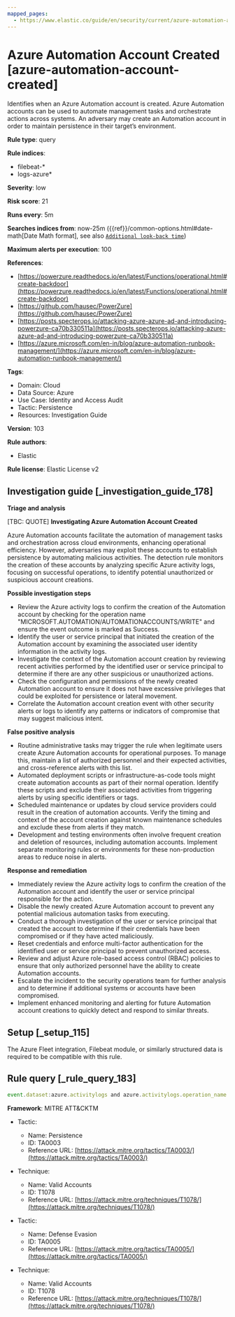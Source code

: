 ```yaml
---
mapped_pages:
  - https://www.elastic.co/guide/en/security/current/azure-automation-account-created.html
---
```


# Azure Automation Account Created [azure-automation-account-created]

Identifies when an Azure Automation account is created. Azure Automation accounts can be used to automate management tasks and orchestrate actions across systems. An adversary may create an Automation account in order to maintain persistence in their target’s environment.

**Rule type**: query

**Rule indices**:

* filebeat-*
* logs-azure*

**Severity**: low

**Risk score**: 21

**Runs every**: 5m

**Searches indices from**: now-25m ({{ref}}/common-options.html#date-math[Date Math format], see also [`Additional look-back time`](docs-content://solutions/security/detect-and-alert/create-detection-rule.md#rule-schedule))

**Maximum alerts per execution**: 100

**References**:

* [https://powerzure.readthedocs.io/en/latest/Functions/operational.html#create-backdoor](https://powerzure.readthedocs.io/en/latest/Functions/operational.html#create-backdoor)
* [https://github.com/hausec/PowerZure](https://github.com/hausec/PowerZure)
* [https://posts.specterops.io/attacking-azure-azure-ad-and-introducing-powerzure-ca70b330511a](https://posts.specterops.io/attacking-azure-azure-ad-and-introducing-powerzure-ca70b330511a)
* [https://azure.microsoft.com/en-in/blog/azure-automation-runbook-management/](https://azure.microsoft.com/en-in/blog/azure-automation-runbook-management/)

**Tags**:

* Domain: Cloud
* Data Source: Azure
* Use Case: Identity and Access Audit
* Tactic: Persistence
* Resources: Investigation Guide

**Version**: 103

**Rule authors**:

* Elastic

**Rule license**: Elastic License v2

## Investigation guide [_investigation_guide_178]

**Triage and analysis**

[TBC: QUOTE]
**Investigating Azure Automation Account Created**

Azure Automation accounts facilitate the automation of management tasks and orchestration across cloud environments, enhancing operational efficiency. However, adversaries may exploit these accounts to establish persistence by automating malicious activities. The detection rule monitors the creation of these accounts by analyzing specific Azure activity logs, focusing on successful operations, to identify potential unauthorized or suspicious account creations.

**Possible investigation steps**

* Review the Azure activity logs to confirm the creation of the Automation account by checking for the operation name "MICROSOFT.AUTOMATION/AUTOMATIONACCOUNTS/WRITE" and ensure the event outcome is marked as Success.
* Identify the user or service principal that initiated the creation of the Automation account by examining the associated user identity information in the activity logs.
* Investigate the context of the Automation account creation by reviewing recent activities performed by the identified user or service principal to determine if there are any other suspicious or unauthorized actions.
* Check the configuration and permissions of the newly created Automation account to ensure it does not have excessive privileges that could be exploited for persistence or lateral movement.
* Correlate the Automation account creation event with other security alerts or logs to identify any patterns or indicators of compromise that may suggest malicious intent.

**False positive analysis**

* Routine administrative tasks may trigger the rule when legitimate users create Azure Automation accounts for operational purposes. To manage this, maintain a list of authorized personnel and their expected activities, and cross-reference alerts with this list.
* Automated deployment scripts or infrastructure-as-code tools might create automation accounts as part of their normal operation. Identify these scripts and exclude their associated activities from triggering alerts by using specific identifiers or tags.
* Scheduled maintenance or updates by cloud service providers could result in the creation of automation accounts. Verify the timing and context of the account creation against known maintenance schedules and exclude these from alerts if they match.
* Development and testing environments often involve frequent creation and deletion of resources, including automation accounts. Implement separate monitoring rules or environments for these non-production areas to reduce noise in alerts.

**Response and remediation**

* Immediately review the Azure activity logs to confirm the creation of the Automation account and identify the user or service principal responsible for the action.
* Disable the newly created Azure Automation account to prevent any potential malicious automation tasks from executing.
* Conduct a thorough investigation of the user or service principal that created the account to determine if their credentials have been compromised or if they have acted maliciously.
* Reset credentials and enforce multi-factor authentication for the identified user or service principal to prevent unauthorized access.
* Review and adjust Azure role-based access control (RBAC) policies to ensure that only authorized personnel have the ability to create Automation accounts.
* Escalate the incident to the security operations team for further analysis and to determine if additional systems or accounts have been compromised.
* Implement enhanced monitoring and alerting for future Automation account creations to quickly detect and respond to similar threats.


## Setup [_setup_115]

The Azure Fleet integration, Filebeat module, or similarly structured data is required to be compatible with this rule.


## Rule query [_rule_query_183]

```js
event.dataset:azure.activitylogs and azure.activitylogs.operation_name:"MICROSOFT.AUTOMATION/AUTOMATIONACCOUNTS/WRITE" and event.outcome:(Success or success)
```

**Framework**: MITRE ATT&CKTM

* Tactic:

    * Name: Persistence
    * ID: TA0003
    * Reference URL: [https://attack.mitre.org/tactics/TA0003/](https://attack.mitre.org/tactics/TA0003/)

* Technique:

    * Name: Valid Accounts
    * ID: T1078
    * Reference URL: [https://attack.mitre.org/techniques/T1078/](https://attack.mitre.org/techniques/T1078/)

* Tactic:

    * Name: Defense Evasion
    * ID: TA0005
    * Reference URL: [https://attack.mitre.org/tactics/TA0005/](https://attack.mitre.org/tactics/TA0005/)

* Technique:

    * Name: Valid Accounts
    * ID: T1078
    * Reference URL: [https://attack.mitre.org/techniques/T1078/](https://attack.mitre.org/techniques/T1078/)



